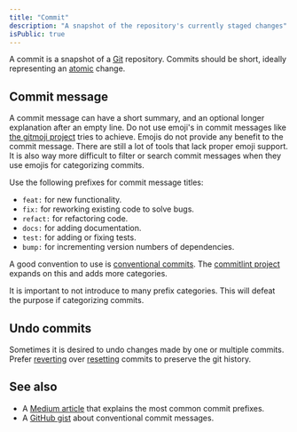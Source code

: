 ```yaml
---
title: "Commit"
description: "A snapshot of the repository's currently staged changes"
isPublic: true
---
```


A commit is a snapshot of a [Git](git) repository. Commits should be short, ideally representing an [atomic](atomic) change.

## Commit message
A commit message can have a short summary, and an optional longer explanation after an empty line. Do not use emoji's in commit messages like [the gitmoji project](https://gitmoji.dev/) tries to achieve.
Emojis do not provide any benefit to the commit message.
There are still a lot of tools that lack proper emoji support.
It is also way more difficult to filter or search commit messages when they use emojis for categorizing commits.

Use the following prefixes for commit message titles:

* `feat:` for new functionality.
* `fix:` for reworking existing code to solve bugs.
* `refact:` for refactoring code.
* `docs:` for adding documentation.
* `test:` for adding or fixing tests.
* `bump:` for incrementing version numbers of dependencies.

A good convention to use is [conventional commits](https://www.conventionalcommits.org).
The [commitlint project](https://github.com/conventional-changelog/commitlint) expands on this and adds more categories.

It is important to not introduce to many prefix categories.
This will defeat the purpose if categorizing commits.

## Undo commits
Sometimes it is desired to undo changes made by one or multiple commits.
Prefer [reverting](revert) over [resetting](reset) commits to preserve the git history.

## See also
* A [Medium article](https://medium.com/neudesic-innovation/conventional-commits-a-better-way-78d6785c2e08) that explains the most common commit prefixes.
* A [GitHub gist](https://gist.github.com/qoomon/5dfcdf8eec66a051ecd85625518cfd13) about conventional commit messages.
